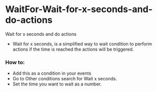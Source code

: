 # WaitFor-Wait-for-x-seconds-and-do-actions
Wait for x seconds and do actions

* Wait for x seconds, is a simplified way to wait condition to perform actions if the time is reached the actions will be triggered.

### How to:
* Add this as a condition in your events
* Go to Other conditions search for Wait x seconds.
* Set the time you want to wait as a number.
